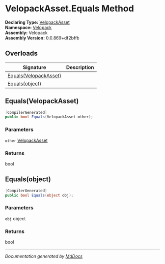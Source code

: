 ﻿<!--  
  <auto-generated>   
    The contents of this file were generated by a tool.  
    Changes to this file may be list if the file is regenerated  
  </auto-generated>   
-->

# VelopackAsset.Equals Method

**Declaring Type:** [VelopackAsset](../index.md)  
**Namespace:** [Velopack](../../index.md)  
**Assembly:** Velopack  
**Assembly Version:** 0.0.869+df2bffb

## Overloads

| Signature                                     | Description |
| --------------------------------------------- | ----------- |
| [Equals(VelopackAsset)](#equalsvelopackasset) |             |
| [Equals(object)](#equalsobject)               |             |

## Equals(VelopackAsset)

```csharp
[CompilerGenerated]
public bool Equals(VelopackAsset other);
```

### Parameters

`other`  [VelopackAsset](../index.md)

### Returns

bool

## Equals(object)

```csharp
[CompilerGenerated]
public bool Equals(object obj);
```

### Parameters

`obj`  object

### Returns

bool

___

*Documentation generated by [MdDocs](https://github.com/ap0llo/mddocs)*

